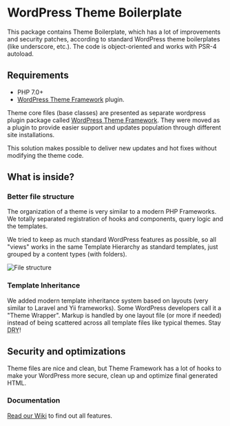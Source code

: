 # WordPress Theme Boilerplate

This package contains Theme Boilerplate, which has a lot of improvements and security patches, according to 
standard WordPress theme boilerplates (like underscore, etc.). The code is object-oriented and works with PSR-4 autoload. 

## Requirements

* PHP 7.0+
* [WordPress Theme Framework](https://github.com/justcoded/wordpress-theme-framework) plugin.

Theme core files (base classes) are presented as separate wordpress plugin package 
called [WordPress Theme Framework](https://github.com/justcoded/wordpress-theme-framework). They were
moved as a plugin to provide easier support and updates population through different site installations.

This solution makes possible to deliver new updates and hot fixes without modifying the theme code.

## What is inside?

### Better file structure
The organization of a theme is very similar to a modern PHP Frameworks. We totally separated registration of hooks and components, query logic and the templates.

We tried to keep as much standard WordPress features as possible, so all "views" works in the same Template
Hierarchy as standard templates, just grouped by a content types (with folders).

![File structure](assets/boilerplate-file-structure.png)

### Template Inheritance

We added modern template inheritance system based on layouts (very similar to Laravel and Yii frameworks). 
Some WordPress developers call it a "Theme Wrapper". Markup is handled by one layout file 
(or more if needed) instead of being scattered across all template files like typical themes.
Stay <abbr title="Don't repeat yourself">DRY</abbr>!

## Security and optimizations

Theme files are nice and clean, but Theme Framework has a lot of hooks to make your WordPress more secure,
clean up and optimize final generated HTML.

### Documentation

[Read our Wiki](https://github.com/justcoded/wordpress-theme-boilerplate/wiki) to find out all features.    